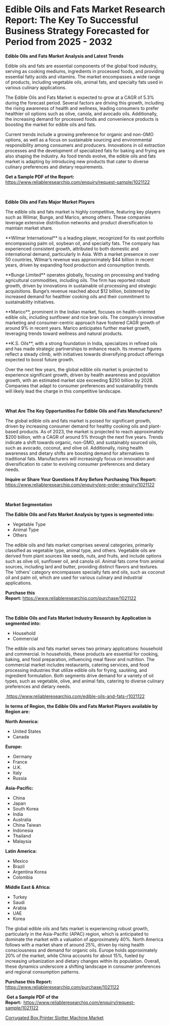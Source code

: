 <p><h1>Edible Oils and Fats Market Research Report: The Key To Successful Business Strategy Forecasted for Period from 2025 - 2032</h1></p><p><strong>Edible Oils and Fats Market Analysis and Latest Trends</strong></p>
<p><p>Edible oils and fats are essential components of the global food industry, serving as cooking mediums, ingredients in processed foods, and providing essential fatty acids and vitamins. The market encompasses a wide range of products, including vegetable oils, animal fats, and specialty fats used in various culinary applications.</p><p>The Edible Oils and Fats Market is expected to grow at a CAGR of 5.3% during the forecast period. Several factors are driving this growth, including the rising awareness of health and wellness, leading consumers to prefer healthier oil options such as olive, canola, and avocado oils. Additionally, the increasing demand for processed foods and convenience products is boosting the market for edible oils and fats.</p><p>Current trends include a growing preference for organic and non-GMO options, as well as a focus on sustainable sourcing and environmental responsibility among consumers and producers. Innovations in oil extraction processes and the development of specialized fats for baking and frying are also shaping the industry. As food trends evolve, the edible oils and fats market is adapting by introducing new products that cater to diverse culinary preferences and dietary requirements.</p></p>
<p><strong>Get a Sample PDF of the Report:&nbsp;</strong> <a href="https://www.reliableresearchiq.com/enquiry/request-sample/1021122?utm_campaign=2802&utm_medium=2&utm_source=Github&utm_content=ia&utm_term=28022025&utm_id=edible-oils-and-fats">https://www.reliableresearchiq.com/enquiry/request-sample/1021122</a></p>
<p>&nbsp;</p>
<p><strong>Edible Oils and Fats Major Market Players</strong></p>
<p><p>The edible oils and fats market is highly competitive, featuring key players such as Wilmar, Bunge, and Marico, among others. These companies leverage extensive distribution networks and product diversification to maintain market share.</p><p>**Wilmar International** is a leading player, recognized for its vast portfolio encompassing palm oil, soybean oil, and specialty fats. The company has experienced consistent growth, attributed to both domestic and international demand, particularly in Asia. With a market presence in over 50 countries, Wilmar’s revenue was approximately $44 billion in recent years, driven by expanding food production and consumption trends.</p><p>**Bunge Limited** operates globally, focusing on processing and trading agricultural commodities, including oils. The firm has reported robust growth, driven by innovations in sustainable oil processing and strategic acquisitions. Bunge’s revenue reached about $12 billion, bolstered by increased demand for healthier cooking oils and their commitment to sustainability initiatives.</p><p>**Marico**, prominent in the Indian market, focuses on health-oriented edible oils, including sunflower and rice bran oils. The company’s innovative marketing and consumer-centric approach have fostered CAGR growth of around 9% in recent years. Marico anticipates further market growth, leveraging trends toward wellness and natural products.</p><p>**K.S. Oils**, with a strong foundation in India, specializes in refined oils and has made strategic partnerships to enhance reach. Its revenue figures reflect a steady climb, with initiatives towards diversifying product offerings expected to boost future growth.</p><p>Over the next few years, the global edible oils market is projected to experience significant growth, driven by health awareness and population growth, with an estimated market size exceeding $250 billion by 2028. Companies that adapt to consumer preferences and sustainability trends will likely lead the charge in this competitive landscape.</p></p>
<p>&nbsp;</p>
<p><strong>What Are The Key Opportunities For Edible Oils and Fats Manufacturers?</strong></p>
<p><p>The global edible oils and fats market is poised for significant growth, driven by increasing consumer demand for healthy cooking oils and plant-based products. As of 2023, the market is projected to reach approximately $200 billion, with a CAGR of around 5% through the next five years. Trends indicate a shift towards organic, non-GMO, and sustainably sourced oils, such as avocado, coconut, and olive oil. Additionally, rising health awareness and dietary shifts are boosting demand for alternatives to traditional fats. Manufacturers will increasingly focus on innovation and diversification to cater to evolving consumer preferences and dietary needs.</p></p>
<p><strong>Inquire or Share Your Questions If Any Before Purchasing This Report:</strong> <a href="https://www.reliableresearchiq.com/enquiry/pre-order-enquiry/1021122?utm_campaign=2802&utm_medium=2&utm_source=Github&utm_content=ia&utm_term=28022025&utm_id=edible-oils-and-fats">https://www.reliableresearchiq.com/enquiry/pre-order-enquiry/1021122</a></p>
<p>&nbsp;</p>
<p><strong>Market Segmentation</strong></p>
<p><strong>The Edible Oils and Fats Market Analysis by types is segmented into:</strong></p>
<p><ul><li>Vegetable Type</li><li>Animal Type</li><li>Others</li></ul></p>
<p><p>The edible oils and fats market comprises several categories, primarily classified as vegetable type, animal type, and others. Vegetable oils are derived from plant sources like seeds, nuts, and fruits, and include options such as olive oil, sunflower oil, and canola oil. Animal fats come from animal sources, including lard and butter, providing distinct flavors and textures. The 'others' category encompasses specialty fats and oils, such as coconut oil and palm oil, which are used for various culinary and industrial applications.</p></p>
<p><strong>Purchase this Report:&nbsp;</strong><a href="https://www.reliableresearchiq.com/purchase/1021122?utm_campaign=2802&utm_medium=2&utm_source=Github&utm_content=ia&utm_term=28022025&utm_id=edible-oils-and-fats">https://www.reliableresearchiq.com/purchase/1021122</a></p>
<p>&nbsp;</p>
<p><strong>The Edible Oils and Fats Market Industry Research by Application is segmented into:</strong></p>
<p><ul><li>Household</li><li>Commercial</li></ul></p>
<p><p>The edible oils and fats market serves two primary applications: household and commercial. In households, these products are essential for cooking, baking, and food preparation, influencing meal flavor and nutrition. The commercial market includes restaurants, catering services, and food processing industries that utilize edible oils for frying, sautéing, and ingredient formulation. Both segments drive demand for a variety of oil types, such as vegetable, olive, and animal fats, catering to diverse culinary preferences and dietary needs.</p></p>
<p><a href="https://www.reliableresearchiq.com/edible-oils-and-fats-r1021122?utm_campaign=2802&utm_medium=2&utm_source=Github&utm_content=ia&utm_term=28022025&utm_id=edible-oils-and-fats">&nbsp;https://www.reliableresearchiq.com/edible-oils-and-fats-r1021122</a></p>
<p><strong>In terms of Region, the Edible Oils and Fats Market Players available by Region are:</strong></p>
<p>
    <p> <strong> North America: </strong>
        <ul>
            <li>United States</li>
            <li>Canada</li>
        </ul>
        </p> 
    <p> <strong> Europe: </strong>
        <ul>
            <li>Germany</li>
            <li>France</li>
            <li>U.K.</li>
            <li>Italy</li>
            <li>Russia</li>
        </ul>
        </p> 
    <p> <strong> Asia-Pacific: </strong>
        <ul>
            <li>China</li>
            <li>Japan</li>
            <li>South Korea</li>
            <li>India</li>
            <li>Australia</li>
            <li>China Taiwan</li>
            <li>Indonesia</li>
            <li>Thailand</li>
            <li>Malaysia</li>
        </ul>
        </p> 
    <p> <strong> Latin America: </strong>
        <ul>
            <li>Mexico</li>
            <li>Brazil</li>
            <li>Argentina Korea</li>
            <li>Colombia</li>
        </ul>
        </p> 
    <p> <strong> Middle East & Africa: </strong>
        <ul>
            <li>Turkey</li>
            <li>Saudi</li>
            <li>Arabia</li>
            <li>UAE</li>
            <li>Korea</li>
        </ul>
    </p>
    </p>
<p><p>The global edible oils and fats market is experiencing robust growth, particularly in the Asia-Pacific (APAC) region, which is anticipated to dominate the market with a valuation of approximately 40%. North America follows with a market share of around 25%, driven by rising health consciousness and demand for organic oils. Europe holds approximately 20% of the market, while China accounts for about 15%, fueled by increasing urbanization and dietary changes within its population. Overall, these dynamics underscore a shifting landscape in consumer preferences and regional consumption patterns.</p></p>
<p><strong>Purchase this Report: </strong><a href="https://www.reliableresearchiq.com/purchase/1021122?utm_campaign=2802&utm_medium=2&utm_source=Github&utm_content=ia&utm_term=28022025&utm_id=edible-oils-and-fats">https://www.reliableresearchiq.com/purchase/1021122</a></p>
<p>&nbsp;<strong>Get a Sample PDF of the Report:&nbsp;&nbsp;</strong><a href="https://www.reliableresearchiq.com/enquiry/request-sample/1021122?utm_campaign=2802&utm_medium=2&utm_source=Github&utm_content=ia&utm_term=28022025&utm_id=edible-oils-and-fats">https://www.reliableresearchiq.com/enquiry/request-sample/1021122</a></p>
<p><strong></strong></p>
<p><p><a href="https://github.com/giardafshaxb/Market-Research-Report-List-1/blob/main/corrugated-box-printer-slotter-machine-market.md?utm_campaign=2802&utm_medium=2&utm_source=Github&utm_content=ia&utm_term=28022025&utm_id=edible-oils-and-fats">Corrugated Box Printer Slotter Machine Market</a></p></p>